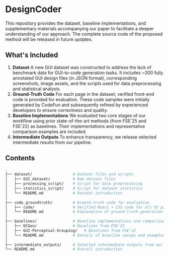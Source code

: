 # DesignCoder

This repository provides the dataset, baseline implementations, and supplementary materials accompanying our paper to facilitate a deeper understanding of our approach. The complete source code of the proposed method will be released in future updates.

## What's Included

1. **Dataset**
    A new GUI dataset was constructed to address the lack of benchmark data for GUI-to-code generation tasks. It includes ~300 fully annotated GUI design files (in JSON format), corresponding screenshots, image assets, and the scripts used for data preprocessing and statistical analysis.
2. **Ground-Truth Code**
    For each page in the dataset, verified front-end code is provided for evaluation. These code samples were initially generated by CodeFun and subsequently refined by experienced developers to ensure correctness and quality.
3. **Baseline Implementations**
    We evaluated two core stages of our workflow using prior state-of-the-art methods (from FSE'25 and FSE'22) as baselines. Their implementations and representative comparison examples are included.
4. **Intermediate Outputs**
    To enhance transparency, we release selected intermediate results from our pipeline.

## Contents

```bash
.
├── dataset/                  # Dataset files and scripts
│   ├── GUI_dataset/		  # Raw dataset files
│   ├── processing_script/    # Script for data preprocessing
│   ├── statistics_script/    # Script for dataset statistics
│   └── README.md     		  # Dataset introduction
│
├── code_groundtruth/         # Ground-truth code for evaluation
│   ├── code/             	  # Verified React + CSS code for all UI pages
│   └── README.md        	  # Explanation of ground-truth generation
│
├── baselines/                # Baseline implementations and comparisons
│   ├── DCGen/           	  # Baselines from FSE'25
│   ├── GUI-Perceptual-Grouping/   # Baselines from FSE'22
│   └── README.md             # Details of baseline setups and examples
│
├── intermediate_outputs/     # Selected intermediate outputs from our pipeline
└── README.md                 # Overall introduction
```

